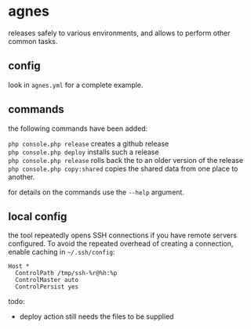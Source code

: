# agnes

releases safely to various environments, and allows to perform other common tasks.

## config

look in `agnes.yml` for a complete example.

## commands

the following commands have been added:

`php console.php release` creates a github release  
`php console.php deploy` installs such a release  
`php console.php release` rolls back the to an older version of the release  
`php console.php copy:shared` copies the shared data from one place to another.

for details on the commands use the `--help` argument.


## local config

the tool repeatedly opens SSH connections if you have remote servers configured. To avoid the repeated overhead of creating a connection, enable caching in `~/.ssh/config`:

```
Host *
  ControlPath /tmp/ssh-%r@%h:%p
  ControlMaster auto
  ControlPersist yes
```


todo:
- deploy action still needs the files to be supplied